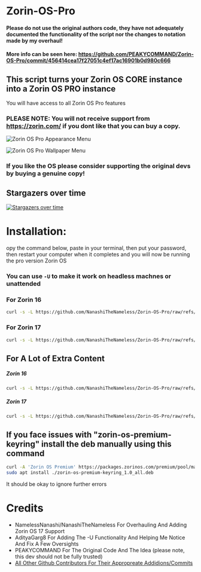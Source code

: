 # Zorin-OS-Pro

#### Please do not use the original authors code, they have not adequately documented the functionality of the script nor the changes to notation made by my overhaul!

#### More info can be seen here: https://github.com/PEAKYCOMMAND/Zorin-OS-Pro/commit/456414cea17f27051c4ef17ac16901b0d980c666

## This script turns your Zorin OS CORE instance into a Zorin OS PRO instance

You will have access to all Zorin OS Pro features

### PLEASE NOTE: You will not receive support from https://zorin.com/ if you dont like that you can buy a copy.

![Zorin OS Pro Appearance Menu](https://github.com/user-attachments/assets/a4feef94-c3da-4ddc-a3b9-19cd07250790)

![Zorin OS Pro Wallpaper Menu](https://github.com/user-attachments/assets/eb4e6442-216b-483f-a01d-9866dc3100bc)

### If you like the OS please consider supporting the original devs by buying a genuine copy!

## Stargazers over time

[![Stargazers over time](https://starchart.cc/NanashiTheNameless/Zorin-OS-Pro.svg?variant=adaptive)](https://starchart.cc/NanashiTheNameless/Zorin-OS-Pro)

# Installation:
opy the command below, paste in your terminal, then put your password, then restart your computer when it completes and you will now be running the pro version Zorin OS

### You can use `-U` to make it work on headless machnes or unattended

### For Zorin 16
```sh
curl -s -L https://github.com/NanashiTheNameless/Zorin-OS-Pro/raw/refs/heads/main/zorin.sh | bash -s -- -6
```

### For Zorin 17
```sh
curl -s -L https://github.com/NanashiTheNameless/Zorin-OS-Pro/raw/refs/heads/main/zorin.sh | bash -s -- -7
```

## For A Lot of Extra Content
##### Zorin 16
```sh
curl -s -L https://github.com/NanashiTheNameless/Zorin-OS-Pro/raw/refs/heads/main/zorin.sh | bash -s -- -6 -X
```
##### Zorin 17
```sh
curl -s -L https://github.com/NanashiTheNameless/Zorin-OS-Pro/raw/refs/heads/main/zorin.sh | bash -s -- -7 -X
```

## If you face issues with "zorin-os-premium-keyring" install the deb manually using this command
```sh
curl -A 'Zorin OS Premium' https://packages.zorinos.com/premium/pool/main/z/zorin-os-premium-keyring/zorin-os-premium-keyring_1.0_all.deb --output zorin-os-premium-keyring_1.0_all.deb
sudo apt install ./zorin-os-premium-keyring_1.0_all.deb
```
It should be okay to ignore further errors

# Credits
- NamelessNanashi/NanashiTheNameless For Overhauling And Adding Zorin OS 17 Support
- AdityaGarg8 For Adding The -U Functionality And Helping Me Notice And Fix A Few Oversights
- PEAKYCOMMAND For The Original Code And The Idea (please note, this dev should not be fully trusted)
- [All Other Github Contributors For Their Appropreate Addidions/Commits](https://github.com/NanashiTheNameless/Zorin-OS-Pro/graphs/contributors)

